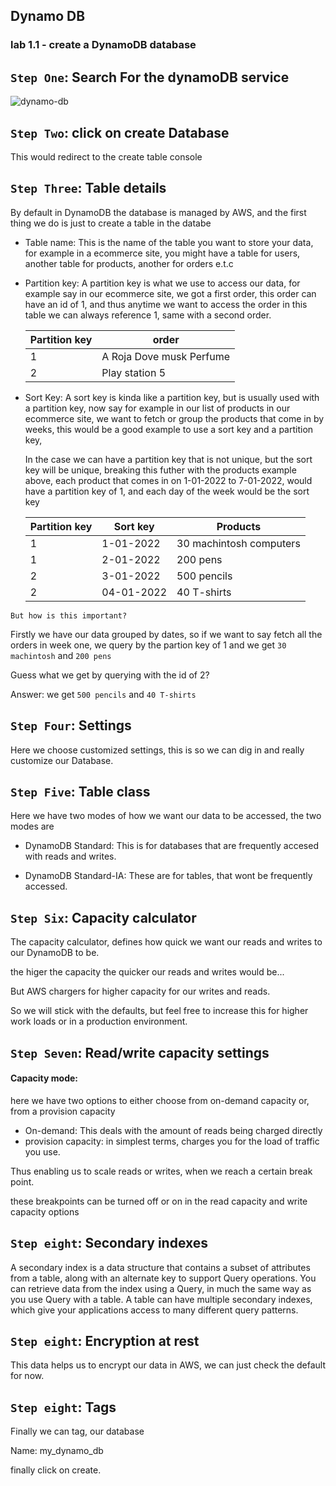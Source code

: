 ## Dynamo DB


### lab 1.1 - create a DynamoDB database

## ```Step One```: Search For the dynamoDB service

![dynamo-db]()

## ```Step Two```: click on create Database


This would redirect to the create table console

## ```Step Three```: Table details

By default in DynamoDB the database is managed by AWS, and the first thing we do is just to create a table in the databe

- Table name: This is the name of the table you want to store your data, for example in a ecommerce site, you might have a table for users, another table for products, another for orders e.t.c

- Partition key: A partition key is what we use to access our data, for example say in our ecommerce site, we got a first order, this order can have an id of 1, and thus anytime we want to access the order in this table we can always reference 1, same with a second order.


    | Partition key      | order       |
    | -----------        | ----------- |
    | 1                  | A Roja Dove musk Perfume              |
    | 2   | Play station 5       |

- Sort Key: A sort key is kinda like a partition key, but is usually used with a partition key, now say for example in our list of products in our ecommerce site, we want to fetch or group the products that come in by weeks, this would be a good example to use a sort key and a partition key,

    In the case we can have a partition key that is not unique, but the sort key will be unique, breaking this futher with the products example above, each product that comes in on 1-01-2022 to 7-01-2022, would have a partition key of 1, and each day of the week would be the sort key

    | Partition key      | Sort key    | Products          | 
    | -----------        | ----------- | -----------       |
    | 1                  | 1-01-2022            |30 machintosh computers      |
    | 1                  | 2-01-2022            |200 pens                   |
    | 2                  |  3-01-2022           |500 pencils                   |
    | 2                  |   04-01-2022          | 40 T-shirts                   |


```But how is this important?```

Firstly we have our data grouped by dates, so if we want to say fetch all the orders in week one, we query by the partion key of 1 and we get ```30 machintosh``` and ```200 pens```

Guess what we get by querying with the id of 2?

Answer: we get ```500 pencils``` and ```40 T-shirts```

## ```Step Four```: Settings

Here we choose customized settings, this is so we can dig in and really customize our Database.

## ```Step Five```: Table class

Here we have two modes of how we want our data to be accessed, the two modes are 

- DynamoDB Standard: This is for databases that are frequently accesed with reads and writes.

- DynamoDB Standard-IA: These are for tables, that wont be frequently accessed.

## ```Step Six```: Capacity calculator

The capacity calculator, defines how quick we want our reads and writes to our DynamoDB to be.

the higer the capacity the quicker our reads and writes would be...

But AWS chargers for higher capacity for our writes and reads.

So we will stick with the defaults, but feel free to increase this for higher work loads or in a production environment.

## ```Step Seven```: Read/write capacity settings

#### Capacity mode: 

here we have two options to either choose from on-demand capacity or, from a provision capacity 

- On-demand: This deals with the amount of reads being charged directly 
- provision capacity: in simplest terms, charges you for the load of traffic you use.

Thus enabling us to scale reads or writes, when we reach a certain break point.

these breakpoints can be turned off or on in the read capacity and write capacity options


## ```Step eight```: Secondary indexes

A secondary index is a data structure that contains a subset of attributes from a table, along with an alternate key to support Query operations. You can retrieve data from the index using a Query, in much the same way as you use Query with a table. A table can have multiple secondary indexes, which give your applications access to many different query patterns.



## ```Step eight```: Encryption at rest

This data helps us to encrypt our data in AWS, we can just check the default for now.


## ```Step eight```: Tags

Finally we can tag, our database

Name: my_dynamo_db

finally click on create.









